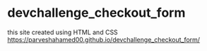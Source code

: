 # devchallenge_checkout_form
this site created using HTML and CSS
https://parveshahamed00.github.io/devchallenge_checkout_form/
